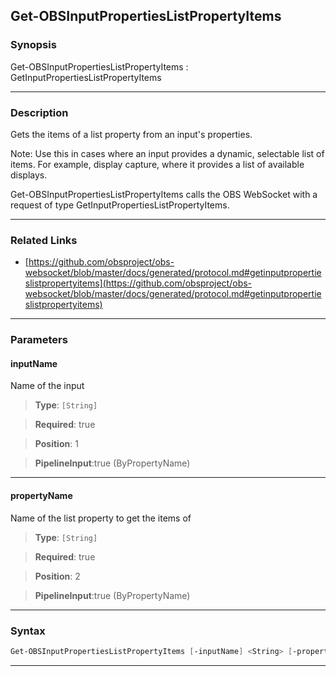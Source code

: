 Get-OBSInputPropertiesListPropertyItems
---------------------------------------
### Synopsis
Get-OBSInputPropertiesListPropertyItems : GetInputPropertiesListPropertyItems

---
### Description

Gets the items of a list property from an input's properties.

Note: Use this in cases where an input provides a dynamic, selectable list of items. For example, display capture, where it provides a list of available displays.


Get-OBSInputPropertiesListPropertyItems calls the OBS WebSocket with a request of type GetInputPropertiesListPropertyItems.

---
### Related Links
* [https://github.com/obsproject/obs-websocket/blob/master/docs/generated/protocol.md#getinputpropertieslistpropertyitems](https://github.com/obsproject/obs-websocket/blob/master/docs/generated/protocol.md#getinputpropertieslistpropertyitems)



---
### Parameters
#### **inputName**

Name of the input



> **Type**: ```[String]```

> **Required**: true

> **Position**: 1

> **PipelineInput**:true (ByPropertyName)



---
#### **propertyName**

Name of the list property to get the items of



> **Type**: ```[String]```

> **Required**: true

> **Position**: 2

> **PipelineInput**:true (ByPropertyName)



---
### Syntax
```PowerShell
Get-OBSInputPropertiesListPropertyItems [-inputName] <String> [-propertyName] <String> [<CommonParameters>]
```
---
